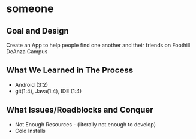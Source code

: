 # someone

## Goal and Design

Create an App to help people find one another and their friends on Foothill DeAnza Campus

## What We Learned in The Process

* Android (3:2)
* git(1:4), Java(1:4), IDE (1:4)

## What Issues/Roadblocks and Conquer

* Not Enough Resources - (literally not enough to develop)
* Cold Installs
